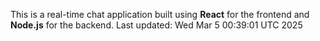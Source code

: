 This is a real-time chat application built using **React** for the frontend and **Node.js** for the backend.
Last updated: Wed Mar  5 00:39:01 UTC 2025
